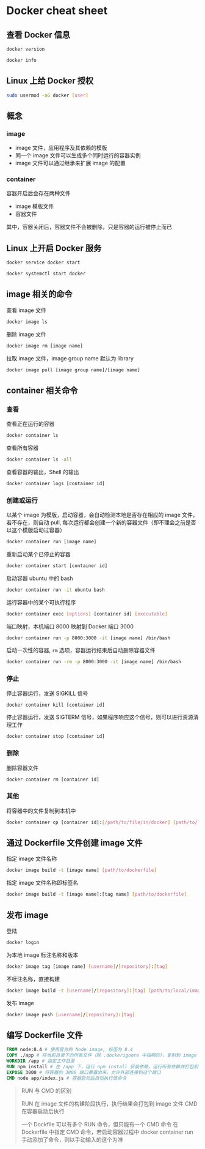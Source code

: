 # Docker cheat sheet

## 查看 Docker 信息

```sh
docker version
```

```sh
docker info
```

## Linux 上给 Docker 授权

```sh
sudo usermod -aG docker [user]
```

## 概念

### image

- image 文件，应用程序及其依赖的模版
- 同一个 image 文件可以生成多个同时运行的容器实例
- image 文件可以通过继承来扩展 image 的配置

### container

容器开启后会存在两种文件

- image 模版文件
- 容器文件

其中，容器关闭后，容器文件不会被删除，只是容器的运行被停止而已

## Linux 上开启 Docker 服务

```sh
docker service docker start
```

```sh
docker systemctl start docker
```

## image 相关的命令

查看 image 文件

```sh
docker image ls
```

删除 image 文件

```sh
docker image rm [image name]
```

拉取 image 文件，image group name 默认为 library

```sh
docker image pull [image group name]/[image name]
```

## container 相关命令

### 查看

查看正在运行的容器

```sh
docker container ls
```

查看所有容器

```sh
docker container ls -all
```

查看容器的输出，Shell 的输出

```sh
docker container logs [container id]
```

### 创建或运行

以某个 image 为模版，启动容器，会自动检测本地是否存在相应的 image 文件，若不存在，则自动 pull, 每次运行都会创建一个新的容器文件（即不理会之前是否以这个模版启动过容器）

```sh
docker container run [image name]
```

重新启动某个已停止的容器

```sh
docker container start [container id]
```

启动容器 ubuntu 中的 bash

```sh
docker container run -it ubuntu bash
```

运行容器中的某个可执行程序

```sh
docker container exec [options] [container id] [executable]
```

端口映射，本机端口 8000 映射到 Docker 端口 3000

```sh
docker container run -p 8000:3000 -it [image name] /bin/bash
```

启动一次性的容器, `rm` 选项，容器运行结束后自动删除容器文件

```sh
docker container run -rm -p 8000:3000 -it [image name] /bin/bash
```

### 停止

停止容器运行，发送 SIGKILL 信号

```sh
docker container kill [container id]
```

停止容器运行，发送 SIGTERM 信号，如果程序响应这个信号，则可以进行资源清理工作

```sh
docker container stop [container id]
```

### 删除

删除容器文件

```sh
docker container rm [container id]
```

### 其他

将容器中的文件复制到本机中

```sh
docker container cp [container id]:[/path/to/file/in/docker] [path/to/local/machine]
```

## 通过 Dockerfile 文件创建 image 文件

指定 image 文件名称

```sh
docker image build -t [image name] [path/to/dockerfile]
```

指定 image 文件名称即标签名

```sh
docker image build -t [image name]:[tag name] [path/to/dockerfile]
```

## 发布 image

登陆

```sh
docker login
```

为本地 image 标注名称和版本

```sh
docker image tag [image name] [username]/[repository]:[tag]
```

不标注名称，直接构建

```sh
docker image build -t [username]/[repository]:[tag] [path/to/local/image]
```

发布 image

```sh
docker image push [username]/[repository]:[tag]
```

## 编写 Dockerfile 文件

```dockerfile
FROM node:8.4 # 使用官方的 Node image, 标签为 8.4
COPY ./app # 将当前目录下的所有文件（除 .dockerignore 中指明的），复制到 image 文件中的 /app 目录中
WORKDIR /app # 指定工作目录
RUN npm install # 在 /app 下，运行 npm install 安装依赖，运行所有依赖并打包到 image 中
EXPOSE 3000 # 将容器的 3000 端口暴露出来，允许外部连接到这个端口
CMD node app/index.js # 容器启动后自动执行该命令
```

> RUN 与 CMD 的区别
> 
> RUN 在 image 文件的构建阶段执行，执行结果会打包到 image 文件
> CMD 在容器启动后执行
> 
> 一个 Dockfile 可以有多个 RUN 命令，但只能有一个 CMD 命令
> 在 Dockerfile 中指定 CMD 命令，若启动容器过程中 docker container run 手动添加了命令，则以手动输入的这个为准

